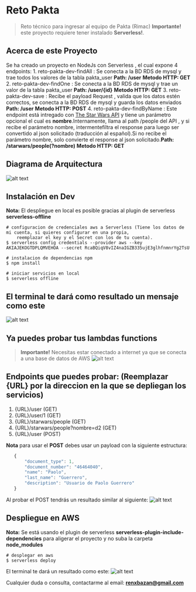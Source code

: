 # Reto Pakta

> Reto técnico para ingresar al equipo de Pakta (Rimac)
> **Importante!** este proyecto requiere tener instalado **Serverless!**.

## Acerca de este Proyecto
Se ha creado un proyecto en NodeJs con Serverless , el cual expone 4 endpoints:
	1. reto-pakta-dev-findAll : Se conecta a la BD RDS de mysql y trae todos los valores de la tabla pakta_user **Path: /user** **Metodo HTTP: GET** 
	2. reto-pakta-dev-findOne : Se conecta a la BD RDS de mysql y trae un valor de la tabla pakta_user **Path: /user/{id}** **Metodo HTTP: GET** 
	3. reto-pakta-dev-save :  Recibe el payload Request , valida que los datos estén correctos, se conecta a la BD RDS de mysql  y guarda los datos enviados  **Path: /user** **Metodo HTTP: POST**
	4. reto-pakta-dev-findByName : Este endpoint está intregado con [The Star Wars API](https://swapi.py4e.com/documentation) y tiene un parámetro opcional el cual es **nombre**.Internamente, llama al path /people del API , y si recibe el parámetro nombre, intermentefiltra el response para luego ser convertido al json solicitado (traducción al español).Si no recibe el parámetro nombre, solo convierte el response al json solicitado.**Path: /starwars/people(?nombre)** **Metodo HTTP: GET** 

## Diagrama de Arquitectura
![alt text](https://gist.githubusercontent.com/renxbazan/effd20139c02b370cf22730298edce46/raw/e6908a79201df8a3eb18a2c09b90e0d802457e8f/pakta-diagram.png?raw=true)



## Instalación en Dev
**Nota:** El despliegue en local es posible gracias al plugin de serverless **serverless-offline** 

```batch
# configuracion de credenciales aws a Serverless (Tiene los datos de mi cuenta, si quieres configurar en una propia, 
	reemplazar el key y el Secret con los de tu cuenta).
$ serverless config credentials --provider aws --key AKIAJEKOGTDPLQMVEHOA --secret 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

# instalacion de dependencias npm
$ npm install

# iniciar servicios en local
$ serverless offline
```
## El terminal te dará como resultado un mensaje como este
![alt text](https://gist.githubusercontent.com/renxbazan/effd20139c02b370cf22730298edce46/raw/d68bd09d4e8caef82d5ef9a5e5ee1ed9fd492cb2/serverless-offline-deploy.png?raw=true)

## Ya puedes probar tus lambdas functions
> **Importante!** Necesitas estar conectado a internet ya que se conecta a una base de datos de AWS 
![alt text](https://gist.githubusercontent.com/renxbazan/effd20139c02b370cf22730298edce46/raw/8c9317d0dcd2fba5847830537e57c41667fc2f40/postman-offline-test.png?raw=true)

## Endpoints que puedes probar: (Reemplazar {URL} por la direccion en la que se depliegan los servicios)
 1. {URL}/user                         (GET)
 2. {URL}/user/1                       (GET)
 3. {URL}/starwars/people              (GET)
 4. {URL}/starwars/people?nombre=d2    (GET)
 5. {URL}/user                         (POST)

 **Nota** para usar el **POST** debes usar un payload con la siguiente estructura:
 ```javascript
 	{
        "document_type": 1,
        "document_number": "46464040",
        "name": "Paolo",
        "last_name": "Guerrero",
        "description": "Usuario de Paolo Guerrero"
  	}
```


 Al probar el POST tendrás un resultado similar al siguiente: 
![alt text](https://gist.githubusercontent.com/renxbazan/effd20139c02b370cf22730298edce46/raw/b9c569bde4f44c6af520a67424815d6ed948fef4/prueba-post.png?raw=true)


## Despliegue en AWS
**Nota:** Se está usando el plugin de serverless **serverless-plugin-include-dependencies** para aligerar el proyecto
y no suba la carpeta **node_modules**

```batch
# desplegar en aws
$ serverless deploy
```
El terminal te dará un resultado como este: 
![alt text](https://gist.githubusercontent.com/renxbazan/effd20139c02b370cf22730298edce46/raw/45913f80b6ffa2941542697c56e233910186c897/serverless-deploy-aws.png?raw=true)

Cualquier duda o consulta, contactarme al email: **renxbazan@gmail.com**
